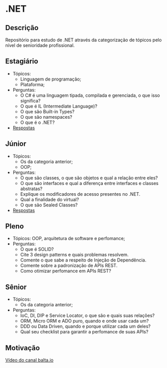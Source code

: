 # .NET

## Descrição
Repositório para estudo de .NET através da categorização de tópicos pelo nível de senioridade profissional.

## Estagiário
- Tópicos: 
  - Linguagem de programação;
  - Plataforma;
- Perguntas: 
  - O C# é uma linguagem tipada, compilada e gerenciada, o que isso significa?
  - O que é IL (Intermediate Language)?
  - O que são Built-in Types?
  - O que são namespaces?
  - O que é o .NET?
- [Respostas](./estagiarios.md)

## Júnior
- Tópicos: 
  - Os da categoria anterior;
  - OOP;
- Perguntas:
  - O que são classes, o que são objetos e qual a relação entre eles?
  - O que são interfaces e qual a diferença entre interfaces e classes abstratas?
  - Explique os modificadores de acesso presentes no .NET.
  - Qual a finalidade do virtual?
  - O que são Sealed Classes?
- [Respostas](./juniores.md)

## Pleno
- Tópicos: OOP, arquitetura de software e perfomance;
- Perguntas:
  - O que é SOLID?
  - Cite 3 design patterns e quais problemas resolvem.
  - Comente o que sabe a respeito de Injeção de Dependência.
  - Comente sobre a padronização de APIs REST.
  - Como otimizar perfomance em APIs REST?
  
## Sênior
- Tópicos: 
  - Os da categoria anterior;
- Perguntas: 
  - IoC, DI, DIP e Service Locator, o que são e quais suas relações?
  - ORM, Micro ORM e ADO puro, quando e onde usar cada um?
  - DDD ou Data Driven, quando e porque utilizar cada um deles?
  - Qual seu checklist para garantir a perfomance de suas APIs?

## Motivação
[Vídeo do canal balta.io](https://www.youtube.com/watch?v=cmaVEOqBKKY)
